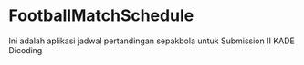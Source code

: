 # FootballMatchSchedule

Ini adalah aplikasi jadwal pertandingan sepakbola untuk Submission II KADE Dicoding
